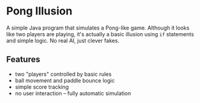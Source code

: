 # Pong Illusion

A simple Java program that simulates a Pong-like game. Although it looks like two players are playing, it's actually a basic illusion using `if` statements and simple logic. No real AI, just clever fakes.

## Features

- two "players" controlled by basic rules
- ball movement and paddle bounce logic
- simple score tracking
- no user interaction – fully automatic simulation
